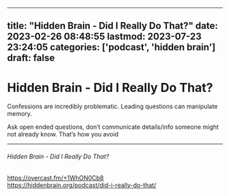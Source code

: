 
---
title: "Hidden Brain - Did I Really Do That?"
date: 2023-02-26 08:48:55
lastmod: 2023-07-23 23:24:05
categories: ['podcast', 'hidden brain']
draft: false
---


# Hidden Brain - Did I Really Do That?
Confessions are incredibly problematic. Leading questions can manipulate memory.

Ask open ended questions, don’t communicate details/info someone might not already know. That’s how you avoid 

- - -
###### Hidden Brain - Did I Really Do That?

https://overcast.fm/+1WhON0Cb8  
https://hiddenbrain.org/podcast/did-i-really-do-that/

<!-- #public #podcast #hidden brain# -->

<!-- {BearID:F1CFD267-ED4E-45AA-ADBD-2AD16D2BCDC0-19052-000016E1A0D860D5} -->
